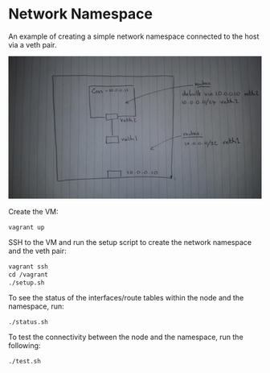 # Network Namespace

An example of creating a simple network namespace connected
to the host via a veth pair.

![Diagram](./diagram.jpg)

Create the VM:

```
vagrant up
```

SSH to the VM and run the setup script to create the network namespace and the veth pair: 

```
vagrant ssh
cd /vagrant
./setup.sh
```

To see the status of the interfaces/route tables within the node and the namespace, run:

```
./status.sh
```

To test the connectivity between the node and the namespace, run the following:

```
./test.sh
```
